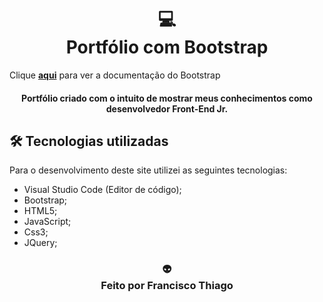 <h1 align="center">
💻<br>Portfólio com Bootstrap
</h1>


Clique **[aqui](https://getbootstrap.com/)** para ver a documentação do Bootstrap

<h4 align="center">
Portfólio criado com o intuito de mostrar meus conhecimentos como desenvolvedor Front-End Jr.
</h4>

## 🛠 Tecnologias utilizadas
Para o desenvolvimento deste site utilizei as seguintes tecnologias:
- Visual Studio Code (Editor de código);
- Bootstrap;
- HTML5;
- JavaScript;
- Css3;
- JQuery;



<h3 align="center">
👽<br> Feito por <strong>Francisco Thiago</strong>
</h3>
